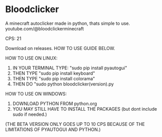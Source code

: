 # Bloodclicker 
A minecraft autoclicker made in python, thats simple to use. 
youtube.com/@bloodclickerminecraft

CPS: 21

Download on releases.
HOW TO USE GUIDE BELOW.

HOW TO USE ON LINUX:
1. IN YOUR TERMINAL TYPE: "sudo pip install pyautogui"
2. THEN TYPE "sudo pip install keyboard"
3. THEN TYPE "sudo pip install colorama"
4. THEN DO "sudo python bloodclicker(version).py

HOW TO USE ON WINDOWS:
1. DOWNLOAD PYTHON FROM python.org
2. YOU MAY STILL HAVE TO INSTALL THE PACKAGES (but dont include sudo if needed.)

(THE BETA VERSION ONLY GOES UP TO 10 CPS BECAUSE OF THE LIMITATIONS OF PYAUTOGUI AND PYTHON.)
